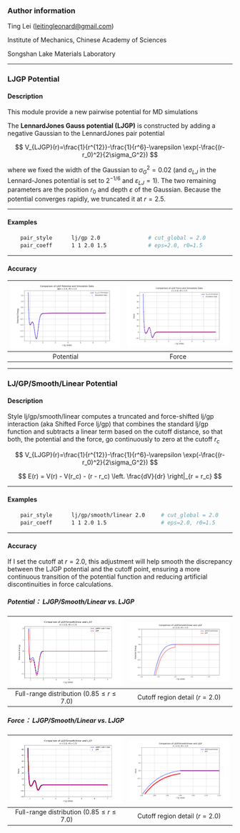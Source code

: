 ### Author information

Ting Lei (<leitingleonard@gmail.com>)

Institute of Mechanics, Chinese Academy of Sciences

Songshan Lake Materials Laboratory

----

### LJGP Potential

#### Description

This module provide a new pairwise potential for MD simulations

The **LennardJones Gauss potential (LJGP)** is constructed by adding a negative Gaussian to the LennardJones pair potential

$$
V_{LJGP}(r)=\frac{1}{r^{12}}-\frac{1}{r^6}-\varepsilon \exp(-\frac{(r-r_0)^2}{2\sigma_G^2})
$$

where we fixed the width of the Gaussian to $\sigma_G^2=0.02$  (and $\sigma_{LJ}$ in the  Lennard-Jones potential is set to $2^{-1/6}$ and $\varepsilon_{LJ}=1$). The two remaining parameters are the position $r_0$ and depth $\varepsilon$ of the Gaussian. Because the potential converges rapidly, we truncated it at $r=2.5$.

----

#### Examples

```bash
    pair_style      lj/gp 2.0               # cut_global = 2.0
    pair_coeff      1 1 2.0 1.5             # eps=2.0, r0=1.5
```

----

#### Accuracy

| ![compare](compare.png) | ![comparef](compareF.png) |
|:-------------------------:|:-------------------------:|
|Potential|Force|

----

### LJ/GP/Smooth/Linear Potential

#### Description

Style lj/gp/smooth/linear computes a truncated and force-shifted lj/gp interaction (aka Shifted Force lj/gp) that combines the standard lj/gp function and subtracts a linear term based on the cutoff distance, so that both, the potential and the force, go continuously to zero at the cutoff $r_c$

$$
V_{LJGP}(r)=\frac{1}{r^{12}}-\frac{1}{r^6}-\varepsilon \exp(-\frac{(r-r_0)^2}{2\sigma_G^2})
$$

$$
E(r) = V(r) - V(r_c) - (r - r_c) \left. \frac{dV}{dr} \right|_{r = r_c}
$$

----

#### Examples

```bash
    pair_style      lj/gp/smooth/linear 2.0     # cut_global = 2.0
    pair_coeff      1 1 2.0 1.5                 # eps=2.0, r0=1.5
```

----

#### Accuracy

If I set the cutoff at $r=2.0$, this adjustment will help smooth the discrepancy between the LJGP potential and the cutoff point, ensuring a more continuous transition of the potential function and reducing artificial discontinuities in force calculations.

##### Potential： LJGP/Smooth/Linear vs. LJGP

| ![compare1](compare1.png) | ![compare2](compare2.png) |
|:-------------------------:|:-------------------------:|
|Full-range distribution ($0.85 ≤ r ≤ 7.0$)|Cutoff region detail ($r=2.0$)|

##### Force： LJGP/Smooth/Linear vs. LJGP

| ![compare1](compareF1.png) | ![compare2](compareF2.png) |
|:-------------------------:|:-------------------------:|
|Full-range distribution ($0.85 ≤ r ≤ 7.0$)|Cutoff region detail ($r=2.0$)|